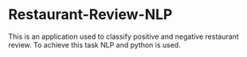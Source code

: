 # Restaurant-Review-NLP

This is an application used to classify positive and negative restaurant review. To achieve this task NLP and python is used.
